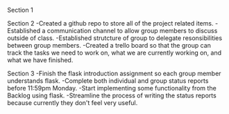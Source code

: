 Section 1

Section 2
-Created a github repo to store all of the project related items.
-Established a communication channel to allow group members to discuss outside of class.
-Established strutcture of group to delegate resonsibilities between group members.
-Created a trello board so that the group can track the tasks we need to work on, what we are currently working on, and what we have finished.

Section 3
-Finish the flask introduction assignment so each group member understands flask.
-Complete both individual and group status reports before 11:59pm Monday.
-Start implementing some functionality from the Backlog using flask.
-Streamline the process of writing the status reports because currently they don't feel very useful.